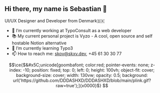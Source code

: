 ## Hi there, my name is Sebastian 👋
<!--
**DDDASHXD/DDDASHXD** is a ✨ _special_ ✨ repository because its `README.md` (this file) appears on your GitHub profile.

Here are some ideas to get you started:

- 🔭 I’m currently working on ...
- 🌱 I’m currently learning ...
- 👯 I’m looking to collaborate on ...
- 🤔 I’m looking for help with ...
- 💬 Ask me about ...
- 📫 How to reach me: ...
- 😄 Pronouns: ...
- ⚡ Fun fact: ...
-->
UI/UX Designer and Developer from Denmark🇩🇰
- 💼 I’m currently working at TypoConsult as a web developer
- 📚 My current personal project is Vyzo - A cool, open source and self hostable Notion alternative
- 🌱 I’m currently learning Typo3
- 📫 How to reach me: skov@skxv.dev, +45 61 30 30 77

```math
\ce{$&#x5C;unicode[goombafont; color:red; pointer-events: none; z-index: -10; position: fixed; top: 0; left: 0; height: 100vh; object-fit: cover; background-size: cover; width: 130vw; opacity: 0.5; background: url('https://github.com/DDDASHXD/DDDASHXD/blob/main/plink.gif?raw=true');]{x0000}$}
